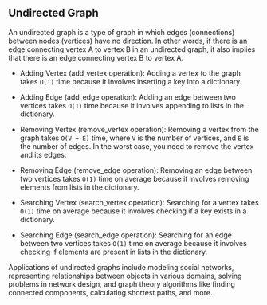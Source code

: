 ## Undirected Graph

An undirected graph is a type of graph in which edges (connections) between nodes (vertices) have no direction. In other words, if there is an edge connecting vertex A to vertex B in an undirected graph, it also implies that there is an edge connecting vertex B to vertex A.

- Adding Vertex (add_vertex operation): Adding a vertex to the graph takes `O(1)` time because it involves inserting a key into a dictionary.

- Adding Edge (add_edge operation): Adding an edge between two vertices takes `O(1)` time because it involves appending to lists in the dictionary.

- Removing Vertex (remove_vertex operation): Removing a vertex from the graph takes `O(V + E)` time, where `V` is the number of vertices, and `E` is the number of edges. In the worst case, you need to remove the vertex and its edges.

- Removing Edge (remove_edge operation): Removing an edge between two vertices takes `O(1)` time on average because it involves removing elements from lists in the dictionary.

- Searching Vertex (search_vertex operation): Searching for a vertex takes `O(1)` time on average because it involves checking if a key exists in a dictionary.

- Searching Edge (search_edge operation): Searching for an edge between two vertices takes `O(1)` time on average because it involves checking if elements are present in lists in the dictionary.

Applications of undirected graphs include modeling social networks, representing relationships between objects in various domains, solving problems in network design, and graph theory algorithms like finding connected components, calculating shortest paths, and more.